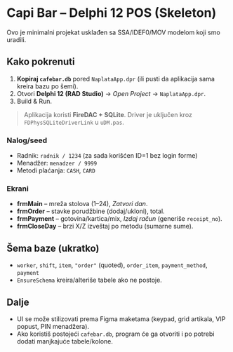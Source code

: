 
# Capi Bar – Delphi 12 POS (Skeleton)

Ovo je minimalni projekat usklađen sa SSA/IDEF0/MOV modelom koji smo uradili.

## Kako pokrenuti

1. **Kopiraj `cafebar.db`** pored `NaplataApp.dpr` (ili pusti da aplikacija sama kreira bazu po šemi).
2. Otvori **Delphi 12 (RAD Studio)** → *Open Project* → `NaplataApp.dpr`.
3. Build & Run.

> Aplikacija koristi **FireDAC + SQLite**. Driver je uključen kroz `FDPhysSQLiteDriverLink` u `uDM.pas`.

### Nalog/seed
- Radnik: `radnik / 1234` (za sada korišćen ID=1 bez login forme)
- Menadžer: `menadzer / 9999`
- Metodi plaćanja: `CASH`, `CARD`

### Ekrani
- **frmMain** – mreža stolova (1–24), *Zatvori dan*.
- **frmOrder** – stavke porudžbine (dodaj/ukloni), total.
- **frmPayment** – gotovina/kartica/mix, *Izdaj račun* (generiše `receipt_no`).
- **frmCloseDay** – brzi X/Z izveštaj po metodu (sumarne sume).

## Šema baze (ukratko)

- `worker`, `shift`, `item`, `"order"` (quoted), `order_item`, `payment_method`, `payment`
- `EnsureSchema` kreira/alteriše tabele ako ne postoje.

## Dalje
- UI se može stilizovati prema Figma maketama (keypad, grid artikala, VIP popust, PIN menadžera).
- Ako koristiš postojeći `cafebar.db`, program će ga otvoriti i po potrebi dodati manjkajuće tabele/kolone.

